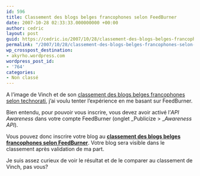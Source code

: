 ```yaml
---
id: 596
title: Classement des blogs belges francophones selon FeedBurner
date: 2007-10-28 02:33:33.000000000 +00:00
author: cedric
layout: post
guid: https://cedric.io/2007/10/28/classement-des-blogs-belges-francophones-selon-feedburner.html
permalink: "/2007/10/28/classement-des-blogs-belges-francophones-selon-feedburner/"
wp_crosspost_destination:
- akyrho.wordpress.com
wordpress_post_id:
- '764'
categories:
- Non classé
---
```

A l’image de Vinch et de son [classement des blogs belges francophones selon technorati](http://www.vinch.be/blog/2007/09/16/classement-des-blogs-belges-francophones/), j’ai voulu tenter l’expérience en me basant sur FeedBurner.

Bien entendu, pour pouvoir vous inscrire, vous devez avoir activé l’_API Awareness_ dans votre compte FeedBurner (onglet _Publicize > __Awareness API_).

Vous pouvez donc inscrire votre blog au **[classement des blogs belges francophones selon FeedBurner](http://www.parenthese.be/topblog/)**. Votre blog sera visible dans le classement après validation de ma part.

Je suis assez curieux de voir le résultat et de le comparer au classement de Vinch, pas vous?